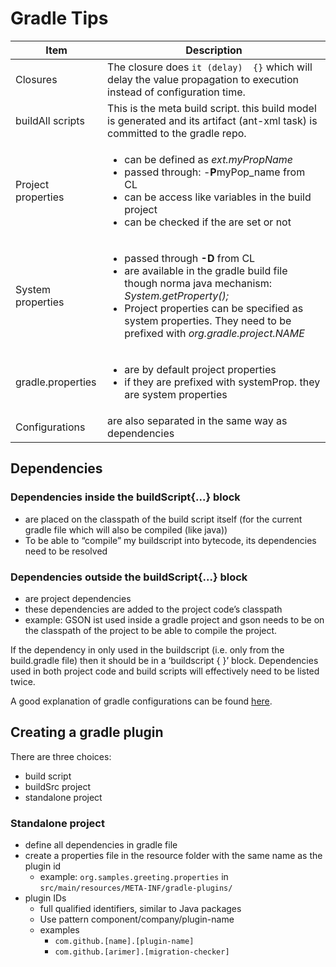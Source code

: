 # Gradle Tips

| Item               | Description                                                                                                                                                                                                                                                                                |
|--------------------|--------------------------------------------------------------------------------------------------------------------------------------------------------------------------------------------------------------------------------------------------------------------------------------------|
| Closures           | The closure does `it (delay)  {}` which will delay the value propagation to execution instead of configuration time.                                                                                                                                                                       |
| buildAll scripts   | This is the meta build script. this build model is generated and its artifact (ant-xml task) is committed to the gradle repo.                                                                                                                                                              |
| Project properties | <ul><li>can be defined as *ext.myPropName*</li><li>passed through: -<b>P</b>myPop_name from CL</li><li> can be access like variables in the build project</li><li>can be checked if the are set or not </li></ul>                                                                          |
| System properties  | <ul><li>passed through <b>-D</b> from CL</li><li>are available in the gradle build file though norma java mechanism: <i>System.getProperty();</i></li><li>Project properties can be specified as system properties. They need to be prefixed with <i>org.gradle.project.NAME</i></li></ul> |
| gradle.properties  | <ul><li>are by default project properties</li><li>if they are prefixed with systemProp. they are system properties</li></ul>                                                                                                                                                               |
| Configurations     | are also separated in the same way as dependencies                                                                                                                                                                                                                                         |

## Dependencies

### Dependencies **inside** the buildScript{...} block

- are placed on the classpath of the build script itself (for the current gradle file which will also be compiled (like java))
- To be able to “compile” my buildscript into bytecode, its dependencies need to be resolved

### Dependencies **outside** the buildScript{...} block

- are project dependencies
- these dependencies are added to the project code’s classpath
- example: GSON ist used inside a gradle project and gson needs to be on the classpath of the project to be able to compile the project.

If the dependency in only used in the buildscript (i.e. only from the build.gradle file) then it should be in a ‘buildscript { }’ block. Dependencies used in both project code and build scripts will effectively need to be listed twice.

A good explanation of gradle configurations can be found [here](https://medium.com/agorapulse-stories/gradle-configurations-explained-4b9608dd5e35).

## Creating a gradle plugin

There are three choices:

- build script
- buildSrc project
- standalone project

### Standalone project
- define all dependencies in gradle file
- create a properties file in the resource folder with the same name as the plugin id
    - example:  `org.samples.greeting.properties` in `src/main/resources/META-INF/gradle-plugins/`
- plugin IDs
    - full qualified identifiers, similar to Java packages
    - Use pattern component/company/plugin-name
    - examples
        - `com.github.[name].[plugin-name]`
        - `com.github.[arimer].[migration-checker]`